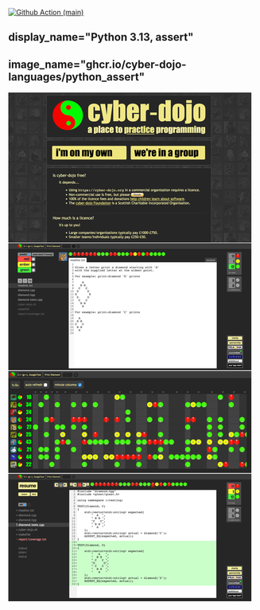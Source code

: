 [![Github Action (main)](https://github.com/cyber-dojo-languages/python-assert/actions/workflows/main.yml/badge.svg)](https://github.com/cyber-dojo-languages/python-assert/actions)

## display_name="Python 3.13, assert"
## image_name="ghcr.io/cyber-dojo-languages/python_assert"

![cyber-dojo.org home page](https://github.com/cyber-dojo/cyber-dojo/blob/master/shared/home_page_snapshot.png)